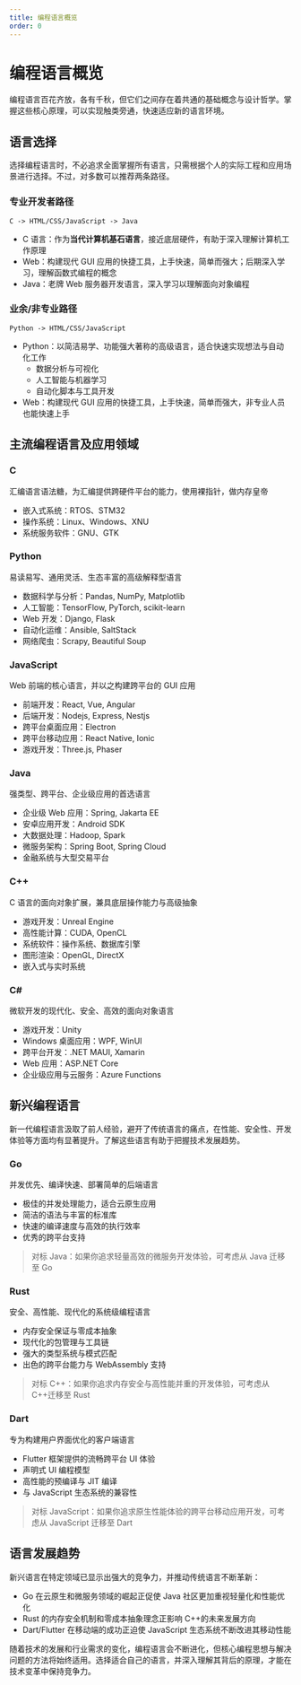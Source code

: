 ```yaml
---
title: 编程语言概览
order: 0
---
```


# 编程语言概览
编程语言百花齐放，各有千秋，但它们之间存在着共通的基础概念与设计哲学。掌握这些核心原理，可以实现触类旁通，快速适应新的语言环境。

## 语言选择
选择编程语言时，不必追求全面掌握所有语言，只需根据个人的实际工程和应用场景进行选择。不过，对多数可以推荐两条路径。

### 专业开发者路径
`C -> HTML/CSS/JavaScript -> Java`

- C 语言：作为**当代计算机基石语言**，接近底层硬件，有助于深入理解计算机工作原理
- Web：构建现代 GUI 应用的快捷工具，上手快速，简单而强大；后期深入学习，理解函数式编程的概念
- Java：老牌 Web 服务器开发语言，深入学习以理解面向对象编程

### 业余/非专业路径

`Python -> HTML/CSS/JavaScript`

- Python：以简洁易学、功能强大著称的高级语言，适合快速实现想法与自动化工作
  - 数据分析与可视化
  - 人工智能与机器学习
  - 自动化脚本与工具开发
- Web：构建现代 GUI 应用的快捷工具，上手快速，简单而强大，非专业人员也能快速上手

## 主流编程语言及应用领域

### C
汇编语言语法糖，为汇编提供跨硬件平台的能力，使用裸指针，做内存皇帝

- 嵌入式系统：RTOS、STM32
- 操作系统：Linux、Windows、XNU
- 系统服务软件：GNU、GTK

### Python
易读易写、通用灵活、生态丰富的高级解释型语言

- 数据科学与分析：Pandas, NumPy, Matplotlib
- 人工智能：TensorFlow, PyTorch, scikit-learn
- Web 开发：Django, Flask
- 自动化运维：Ansible, SaltStack
- 网络爬虫：Scrapy, Beautiful Soup

### JavaScript
Web 前端的核心语言，并以之构建跨平台的 GUI 应用

- 前端开发：React, Vue, Angular
- 后端开发：Nodejs, Express, Nestjs
- 跨平台桌面应用：Electron
- 跨平台移动应用：React Native, Ionic
- 游戏开发：Three.js, Phaser

### Java
强类型、跨平台、企业级应用的首选语言

- 企业级 Web 应用：Spring, Jakarta EE
- 安卓应用开发：Android SDK
- 大数据处理：Hadoop, Spark
- 微服务架构：Spring Boot, Spring Cloud
- 金融系统与大型交易平台

### C++
C 语言的面向对象扩展，兼具底层操作能力与高级抽象

- 游戏开发：Unreal Engine
- 高性能计算：CUDA, OpenCL
- 系统软件：操作系统、数据库引擎
- 图形渲染：OpenGL, DirectX
- 嵌入式与实时系统

### C#
微软开发的现代化、安全、高效的面向对象语言

- 游戏开发：Unity
- Windows 桌面应用：WPF, WinUI
- 跨平台开发：.NET MAUI, Xamarin
- Web 应用：ASP.NET Core
- 企业级应用与云服务：Azure Functions

## 新兴编程语言
新一代编程语言汲取了前人经验，避开了传统语言的痛点，在性能、安全性、开发体验等方面均有显著提升。了解这些语言有助于把握技术发展趋势。

### Go
并发优先、编译快速、部署简单的后端语言

- 极佳的并发处理能力，适合云原生应用
- 简洁的语法与丰富的标准库
- 快速的编译速度与高效的执行效率
- 优秀的跨平台支持

> 对标 Java：如果你追求轻量高效的微服务开发体验，可考虑从 Java 迁移至 Go

### Rust
安全、高性能、现代化的系统级编程语言

- 内存安全保证与零成本抽象
- 现代化的包管理与工具链
- 强大的类型系统与模式匹配
- 出色的跨平台能力与 WebAssembly 支持

> 对标 C++：如果你追求内存安全与高性能并重的开发体验，可考虑从 C++迁移至 Rust

### Dart
专为构建用户界面优化的客户端语言

- Flutter 框架提供的流畅跨平台 UI 体验
- 声明式 UI 编程模型
- 高性能的预编译与 JIT 编译
- 与 JavaScript 生态系统的兼容性

> 对标 JavaScript：如果你追求原生性能体验的跨平台移动应用开发，可考虑从 JavaScript 迁移至 Dart

## 语言发展趋势
新兴语言在特定领域已显示出强大的竞争力，并推动传统语言不断革新：

- Go 在云原生和微服务领域的崛起正促使 Java 社区更加重视轻量化和性能优化
- Rust 的内存安全机制和零成本抽象理念正影响 C++的未来发展方向
- Dart/Flutter 在移动端的成功正迫使 JavaScript 生态系统不断改进其移动性能

随着技术的发展和行业需求的变化，编程语言会不断进化，但核心编程思想与解决问题的方法将始终适用。选择适合自己的语言，并深入理解其背后的原理，才能在技术变革中保持竞争力。
